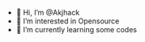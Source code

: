 - 👋 Hi, I’m @Akjhack
- 👀 I’m interested in Opensource
- 🌱 I’m currently learning some codes

<!---
Akjhack/Akjhack is a ✨ special ✨ repository because its `README.md` (this file) appears on your GitHub profile.
You can click the Preview link to take a look at your changes.
--->
